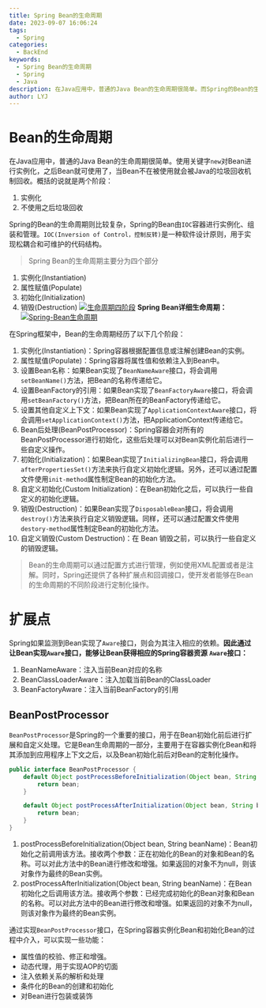 ```yaml
---
title: Spring Bean的生命周期
date: 2023-09-07 16:06:24
tags:
  - Spring
categories:
  - BackEnd
keywords:
  - Spring Bean的生命周期
  - Spring
  - Java
description: 在Java应用中，普通的Java Bean的生命周期很简单。而Spring的Bean的生命周期则比较复杂，Spring的Bean由IOC容器进行实例化、组装和管理。
author: LYJ
---
```

# Bean的生命周期
在Java应用中，普通的Java Bean的生命周期很简单。使用关键字`new`对Bean进行实例化，之后Bean就可使用了，当Bean不在被使用就会被Java的垃圾回收机制回收。概括的说就是两个阶段：
1. 实例化
2. 不使用之后垃圾回收

Spring的Bean的生命周期则比较复杂，Spring的Bean由`IOC`容器进行实例化、组装和管理。`IOC(Inversion of Control，控制反转)`是一种软件设计原则，用于实现松耦合和可维护的代码结构。
>Spring Bean的生命周期主要分为四个部分
1. 实例化(Instantiation)
2. 属性赋值(Populate)
3. 初始化(Initialization)
4. 销毁(Destruction)
[![生命周期四阶段](https://z1.ax1x.com/2023/09/16/pPfaWg1.png)](https://imgse.com/i/pPfaWg1)
**Spring Bean详细生命周期：**
[![Spring-Bean生命周期](https://z1.ax1x.com/2023/09/16/pPfafjx.png)](https://imgse.com/i/pPfafjx)

在Spring框架中，Bean的生命周期经历了以下几个阶段：
1. 实例化(Instantiation)：Spring容器根据配置信息或注解创建Bean的实例。
2. 属性赋值(Populate)：Spring容器将属性值和依赖注入到Bean中。
3. 设置Bean名称：如果Bean实现了`BeanNameAware`接口，将会调用`setBeanName()`方法，把Bean的名称传递给它。
4. 设置BeanFactory的引用：如果Bean实现了`BeanFactoryAware`接口，将会调用`setBeanFactory()`方法，把Bean所在的BeanFactory传递给它。
5. 设置其他自定义上下文：如果Bean实现了`ApplicationContextAware`接口，将会调用`setApplicationContext()`方法，把ApplicationContext传递给它。
6. Bean后处理(BeanPostProcessor)：Spring容器会对所有的BeanPostProcessor进行初始化，这些后处理可以对Bean实例化前后进行一些自定义操作。
7. 初始化(Initialization)：如果Bean实现了`InitializingBean`接口，将会调用`afterPropertiesSet()`方法来执行自定义初始化逻辑。另外，还可以通过配置文件使用`init-method`属性制定Bean的初始化方法。
8. 自定义初始化(Custom Initialization)：在Bean初始化之后，可以执行一些自定义的初始化逻辑。
9. 销毁(Destruction)：如果Bean实现了`DisposableBean`接口，将会调用`destroy()`方法来执行自定义销毁逻辑。同样，还可以通过配置文件使用`destory-method`属性制定Bean的初始化方法。
10. 自定义销毁(Custom Destruction)：在 Bean 销毁之前，可以执行一些自定义的销毁逻辑。
>Bean的生命周期可以通过配置方式进行管理，例如使用XML配置或者是注解。同时，Spring还提供了各种扩展点和回调接口，使开发者能够在Bean的生命周期的不同阶段进行定制化操作。
# 扩展点
Spring如果监测到Bean实现了`Aware`接口，则会为其注入相应的依赖。**因此通过让Bean实现`Aware`接口，能够让Bean获得相应的Spring容器资源**
**`Aware`接口：**
1. BeanNameAware：注入当前Bean对应的名称
2. BeanClassLoaderAware：注入加载当前Bean的ClassLoader
3. BeanFactoryAware：注入当前BeanFactory的引用
## BeanPostProcessor
`BeanPostProcessor`是Spring的一个重要的接口，用于在Bean初始化前后进行扩展和自定义处理。它是Bean生命周期的一部分，主要用于在容器实例化Bean和将其添加到应用程序上下文之后，以及Bean初始化前后对Bean的定制化操作。
```java
public interface BeanPostProcessor {
	default Object postProcessBeforeInitialization(Object bean, String beanName) throws BeansException {
		return bean;
	}

	default Object postProcessAfterInitialization(Object bean, String beanName) throws BeansException {
		return bean;
	}
}
```
1. postProcessBeforeInitialization(Object bean, String beanName)：Bean初始化之前调用该方法。接收两个参数：正在初始化的Bean的对象和Bean的名称。可以对此方法中的Bean进行修改和增强。如果返回的对象不为null，则该对象作为最终的Bean实例。
2. postProcessAfterInitialization(Object bean, String beanName)：在Bean初始化之后调用该方法。接收两个参数：已经完成初始化的Bean对象和Bean的名称。可以对此方法中的Bean进行修改和增强。如果返回的对象不为null，则该对象作为最终的Bean实例。

通过实现`BeanPostProcessor`接口，在Spring容器实例化Bean和初始化Bean的过程中介入，可以实现一些功能：
* 属性值的校验、修正和增强。
* 动态代理，用于实现AOP的切面
* 注入依赖关系的解析和处理
* 条件化的Bean的创建和初始化
* 对Bean进行包装或装饰
